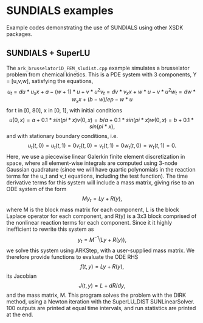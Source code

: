 # SUNDIALS examples

Example codes demonstrating the use of SUNDIALS using other XSDK packages.


## SUNDIALS + SuperLU

The `ark_brusselator1D_FEM_sludist.cpp` example simulates a brusselator
problem from chemical kinetics.
This is a PDE system with 3 components, Y = [u,v,w], satisfying the equations,
$$
   u_t = du*u_xx + a - (w+1)*u + v*u^2
   v_t = dv*v_xx + w*u - v*u^2
   w_t = dw*w_xx + (b-w)/ep - w*u
$$
for t in [0, 80], x in [0, 1], with initial conditions
$$
   u(0,x) =  a  + 0.1*sin(pi*x)
   v(0,x) = b/a + 0.1*sin(pi*x)
   w(0,x) =  b  + 0.1*sin(pi*x),
$$
and with stationary boundary conditions, i.e.
$$
   u_t(t,0) = u_t(t,1) = 0
   v_t(t,0) = v_t(t,1) = 0
   w_t(t,0) = w_t(t,1) = 0.
$$
Here, we use a piecewise linear Galerkin finite element
discretization in space, where all element-wise integrals are
computed using 3-node Gaussian quadrature (since we will have
quartic polynomials in the reaction terms for the u_t and v_t
equations, including the test function).  The time derivative
terms for this system will include a mass matrix, giving rise
to an ODE system of the form
$$
     M y_t = L y + R(y),
$$
where M is the block mass matrix for each component, L is
the block Laplace operator for each component, and R(y) is
a 3x3 block comprised of the nonlinear reaction terms for
each component.  Since it it highly inefficient to rewrite
this system as
$$
     y_t = M^{-1}(L y + R(y)),
$$
we solve this system using ARKStep, with a user-supplied mass
matrix.  We therefore provide functions to evaluate the ODE RHS
$$
   f(t,y) = L y + R(y),
$$
its Jacobian
$$
   J(t,y) = L + dR/dy,
$$
and the mass matrix, M.
This program solves the problem with the DIRK method, using a
Newton iteration with the SuperLU_DIST SUNLinearSolver.
100 outputs are printed at equal time intervals, and run
statistics are printed at the end.